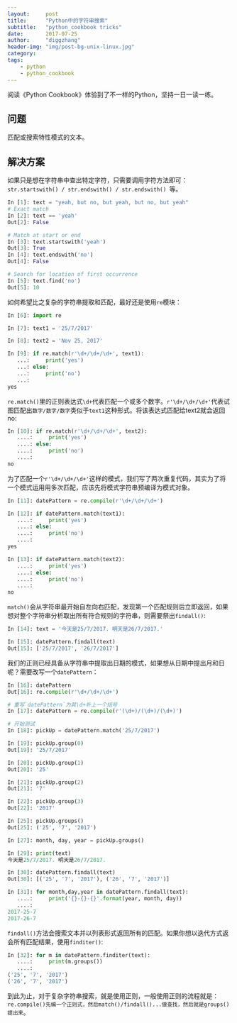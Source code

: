 ```yaml
---
layout:     post
title:      "Python中的字符串搜索"
subtitle:   "python_cookbook tricks"
date:       2017-07-25
author:     "diggzhang"
header-img: "img/post-bg-unix-linux.jpg"
category:
tags:
    - python
    - python_cookbook
---
```


阅读《Python Cookbook》体验到了不一样的Python，坚持一日一读一练。

## 问题

匹配或搜索特性模式的文本。

## 解决方案

如果只是想在字符串中查出特定字符，只需要调用字符方法即可：`str.startswith() / str.endswith() / str.endswith() `等。

```python
In [1]: text = "yeah, but no, but yeah, but no, but yeah"
# Exact match
In [2]: text == 'yeah'
Out[2]: False

# Match at start or end
In [3]: text.startswith('yeah')
Out[3]: True
In [4]: text.endswith('no')
Out[4]: False

# Search for location of first occurrence
In [5]: text.find('no')
Out[5]: 10
```

如何希望比之复杂的字符串提取和匹配，最好还是使用`re`模块：

```python
In [6]: import re

In [7]: text1 = '25/7/2017'

In [8]: text2 = 'Nov 25, 2017'

In [9]: if re.match(r'\d+/\d+/\d+', text1):
   ...:     print('yes')
   ...: else:
   ...:     print('no')
   ...:
yes
```

`re.match()`里的正则表达式`\d+`代表匹配一个或多个数字。`r'\d+/\d+/\d+'`代表试图匹配出`数字/数字/数字`类似于`text1`这种形式。将该表达式匹配给text2就会返回no:

```python
In [10]: if re.match(r'\d+/\d+/\d+', text2):
   ....:     print('yes')
   ....: else:
   ....:     print('no')
   ....:
no
```

为了匹配一个`r'\d+/\d+/\d+'`这样的模式，我们写了两次重复代码，其实为了将一个模式运用用多次匹配，应该先将模式字符串预编译为模式对象。

```python
In [11]: datePattern = re.compile(r'\d+/\d+/\d+')

In [12]: if datePattern.match(text1):
   ....:     print('yes')
   ....: else:
   ....:     print('no')
   ....:
yes

In [13]: if datePattern.match(text2):
   ....:     print('yes')
   ....: else:
   ....:     print('no')
   ....:
no
```

`match()`会从字符串最开始自左向右匹配，发现第一个匹配规则后立即返回，如果想对整个字符串分析取出所有符合规则的字符串，则需要祭出`findall()`:

```python
In [14]: text = '今天是25/7/2017. 明天是26/7/2017.'

In [15]: datePattern.findall(text)
Out[15]: ['25/7/2017', '26/7/2017']
```

我们的正则已经具备从字符串中提取出日期的模式，如果想从日期中提出月和日呢？需要改写一个`datePattern`：

```python
In [16]: datePattern
Out[16]: re.compile(r'\d+/\d+/\d+')

# 重写`datePattern`为其\d+补上一个括号
In [17]: datePattern = re.compile(r'(\d+)/(\d+)/(\d+)')

# 开始测试
In [18]: pickUp = datePattern.match('25/7/2017')

In [19]: pickUp.group(0)
Out[19]: '25/7/2017'

In [20]: pickUp.group(1)
Out[20]: '25'

In [21]: pickUp.group(2)
Out[21]: '7'

In [22]: pickUp.group(3)
Out[22]: '2017'

In [25]: pickUp.groups()
Out[25]: ('25', '7', '2017')

In [27]: month, day, year = pickUp.groups()

In [29]: print(text)
今天是25/7/2017. 明天是26/7/2017.

In [30]: datePattern.findall(text)
Out[30]: [('25', '7', '2017'), ('26', '7', '2017')]

In [31]: for month,day,year in datePattern.findall(text):
   ....:     print('{}-{}-{}'.format(year, month, day))
   ....:
2017-25-7
2017-26-7

```

`findall()`方法会搜索文本并以列表形式返回所有的匹配。如果你想以迭代方式返会所有匹配结果，使用`finditer()`:

```python
In [32]: for m in datePattern.finditer(text):
   ....:     print(m.groups())
   ....:
('25', '7', '2017')
('26', '7', '2017')
```

到此为止，对于复杂字符串搜索，就是使用正则，一般使用正则的流程就是：`re.compile()先编一个正则式，然后match()/findall()...做查找，然后就是groups()提出来`。
